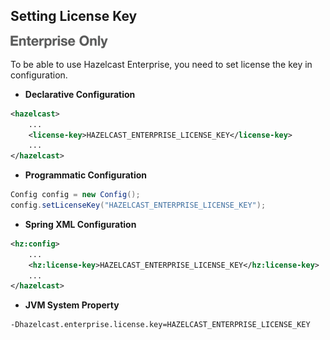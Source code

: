 ## Setting License Key

![](images/enterprise-onlycopy.jpg)


To be able to use Hazelcast Enterprise, you need to set license the key in configuration.

-   **Declarative Configuration**

```xml
<hazelcast>
    ...
    <license-key>HAZELCAST_ENTERPRISE_LICENSE_KEY</license-key>
    ...
</hazelcast>
```
-   **Programmatic Configuration**

```java
Config config = new Config();
config.setLicenseKey("HAZELCAST_ENTERPRISE_LICENSE_KEY");
```
-   **Spring XML Configuration**

```xml
<hz:config>
    ...
    <hz:license-key>HAZELCAST_ENTERPRISE_LICENSE_KEY</hz:license-key>
    ...
</hazelcast>
```
-   **JVM System Property**

```
-Dhazelcast.enterprise.license.key=HAZELCAST_ENTERPRISE_LICENSE_KEY
```

<br> </br>